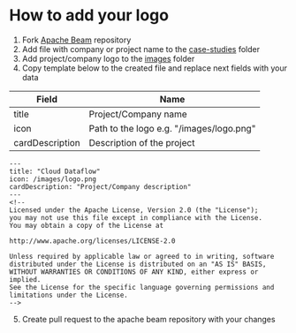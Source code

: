 <!--
 Licensed to the Apache Software Foundation (ASF) under one
 or more contributor license agreements.  See the NOTICE file
 distributed with this work for additional information
 regarding copyright ownership.  The ASF licenses this file
 to you under the Apache License, Version 2.0 (the
 "License"); you may not use this file except in compliance
 with the License.  You may obtain a copy of the License at

   http://www.apache.org/licenses/LICENSE-2.0

 Unless required by applicable law or agreed to in writing,
 software distributed under the License is distributed on an
 "AS IS" BASIS, WITHOUT WARRANTIES OR CONDITIONS OF ANY
 KIND, either express or implied.  See the License for the
 specific language governing permissions and limitations
 under the License.
-->

# How to add your logo

1. Fork [Apache Beam](https://github.com/apache/beam) repository
2. Add file with company or project name to the [case-studies](https://github.com/apache/beam/tree/master/website/www/site/content/en/case-studies) folder
3. Add project/company logo to the [images](https://github.com/apache/beam/tree/master/website/www/site/static/images) folder
4. Copy template below to the created file and replace next fields with your data

| Field           | Name                                     |
|-----------------|------------------------------------------|
| title           | Project/Company name                     |
| icon            | Path to the logo e.g. "/images/logo.png" |
| cardDescription | Description of the project               |


```
---
title: "Cloud Dataflow"
icon: /images/logo.png
cardDescription: "Project/Company description"
---
<!--
Licensed under the Apache License, Version 2.0 (the "License");
you may not use this file except in compliance with the License.
You may obtain a copy of the License at

http://www.apache.org/licenses/LICENSE-2.0

Unless required by applicable law or agreed to in writing, software
distributed under the License is distributed on an "AS IS" BASIS,
WITHOUT WARRANTIES OR CONDITIONS OF ANY KIND, either express or implied.
See the License for the specific language governing permissions and
limitations under the License.
-->
```
5. Create pull request to the apache beam repository with your changes
